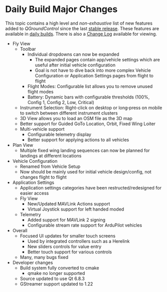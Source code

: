 # Daily Build Major Changes

This topic contains a high level and _non-exhaustive_ list of new features added to _QGroundControl_ since the last [stable release](../releases/release_notes.md).
These features are available in [daily builds](../releases/daily_builds.md).
There is also a [Change Log](https://github.com/mavlink/qgroundcontrol/blob/master/ChangeLog.md) available for viewing.

- Fly View
  - Toolbar
    - Individual dropdowns can now be expanded
      - The expanded pages contain app/vehicle settings which are useful after initial vehicle configuration
      - Goal is not have to dive back into more complex Vehicle Configuration or Application Settings pages from flight to flight
    - Flight Modes: Configurable list allows you to remove unused flight modes
    - Battery: Dynamic bars with configurable thresholds (100%, Config 1, Config 2, Low, Critical)
  - Instrument Selection: Right-click on desktop or long‑press on mobile to switch between different instrument clusters
  - 3D View allows you to load an OSM file as the 3D map
  - Better support for Guided GoTo Location, Orbit, Fixed Wing Loiter
  - Multi-vehicle support
    - Configurable telemetry display
    - Better support for applying actions to all vehicles
- Plan View
  - Multiple fixed wing landing sequences can now be planned for landings at different locations
- Vehicle Configuration
  - Renamed from Vehicle Setup
  - Now should be mainly used for initial vehicle design/config, not changes flight to flight
- Application Settings
  - Application settings categories have been restructed/redesigned for easier access
  - Fly View
    - New/Updated MAVLink Actions support
    - Virtual Joystick support for left handed moded
  - Telemetry
    - Added support for MAVLink 2 signing
    - Configurable stream rate support for ArduPilot vehicles
- Overall
  - Focused UI updates for smaller touch screens
    - Used by integrated controllers such as a Herelink
    - New sliders controls for value entry
    - Better touch support for various controls
  - Many, many bugs fixed
- Developer changes
  - Build system fully converted to cmake
    - qmake no longer supported
  - Source updated to use Qt 6.8.3
  - GStreamer support updated to 1.22